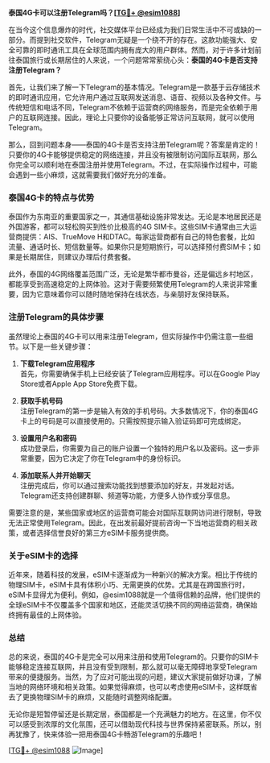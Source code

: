**泰国4G卡可以注册Telegram吗？[[TG💪+ @esim1088](https://t.me/s/esim1088)]**

在当今这个信息爆炸的时代，社交媒体平台已经成为我们日常生活中不可或缺的一部分。而提到社交软件，Telegram无疑是一个绕不开的存在。这款功能强大、安全可靠的即时通讯工具在全球范围内拥有庞大的用户群体。然而，对于许多计划前往泰国旅行或长期居住的人来说，一个问题常常萦绕心头：**泰国的4G卡是否支持注册Telegram？**

首先，让我们来了解一下Telegram的基本情况。Telegram是一款基于云存储技术的即时通讯应用，它允许用户通过互联网发送消息、语音、视频以及各种文件。与传统短信和电话不同，Telegram不依赖于运营商的网络服务，而是完全依赖于用户的互联网连接。因此，理论上只要你的设备能够正常访问互联网，就可以使用Telegram。

那么，回到问题本身——泰国的4G卡是否支持注册Telegram呢？答案是肯定的！只要你的4G卡能够提供稳定的网络连接，并且没有被限制访问国际互联网，那么你完全可以顺利地在泰国注册并使用Telegram。不过，在实际操作过程中，可能会遇到一些小麻烦，这就需要我们做好充分的准备。

### **泰国4G卡的特点与优势**

泰国作为东南亚的重要国家之一，其通信基础设施非常发达。无论是本地居民还是外国游客，都可以轻松购买到性价比极高的4G SIM卡。这些SIM卡通常由三大运营商提供：AIS、TrueMove H和DTAC。每家运营商都有自己的特色套餐，比如流量、通话时长、短信数量等。如果你只是短期旅行，可以选择预付费SIM卡；如果是长期居住，则建议办理后付费套餐。

此外，泰国的4G网络覆盖范围广泛，无论是繁华都市曼谷，还是偏远乡村地区，都能享受到高速稳定的上网体验。这对于需要频繁使用Telegram的人来说非常重要，因为它意味着你可以随时随地保持在线状态，与亲朋好友保持联系。

### **注册Telegram的具体步骤**

虽然理论上泰国的4G卡可以用来注册Telegram，但实际操作中仍需注意一些细节。以下是一些关键步骤：

1. **下载Telegram应用程序**  
   首先，你需要确保手机上已经安装了Telegram应用程序。可以在Google Play Store或者Apple App Store免费下载。

2. **获取手机号码**  
   注册Telegram的第一步是输入有效的手机号码。大多数情况下，你的泰国4G卡上的号码是可以直接使用的。只需按照提示输入验证码即可完成绑定。

3. **设置用户名和密码**  
   成功登录后，你需要为自己的账户设置一个独特的用户名以及密码。这一步非常重要，因为它决定了你在Telegram中的身份标识。

4. **添加联系人并开始聊天**  
   注册完成后，你可以通过搜索功能找到想要添加的好友，并发起对话。Telegram还支持创建群聊、频道等功能，方便多人协作或分享信息。

需要注意的是，某些国家或地区的运营商可能会对国际互联网访问进行限制，导致无法正常使用Telegram。因此，在出发前最好提前咨询一下当地运营商的相关政策，或者选择信誉良好的第三方eSIM卡服务提供商。

### **关于eSIM卡的选择**

近年来，随着科技的发展，eSIM卡逐渐成为一种新兴的解决方案。相比于传统的物理SIM卡，eSIM卡具有体积小巧、无需更换的优势。尤其是在跨国旅行时，eSIM卡显得尤为便利。例如，@esim1088就是一个值得信赖的品牌，他们提供的全球eSIM卡不仅覆盖多个国家和地区，还能灵活切换不同的网络运营商，确保始终拥有最佳的上网体验。

### **总结**

总的来说，泰国的4G卡是完全可以用来注册和使用Telegram的。只要你的SIM卡能够稳定连接互联网，并且没有受到限制，那么就可以毫无障碍地享受Telegram带来的便捷服务。当然，为了应对可能出现的问题，建议大家提前做好功课，了解当地的网络环境和相关政策。如果觉得麻烦，也可以考虑使用eSIM卡，这样既省去了更换物理SIM卡的麻烦，又能随时调整网络配置。

无论你是短暂停留还是长期定居，泰国都是一个充满魅力的地方。在这里，你不仅可以感受到浓厚的文化氛围，还可以借助现代科技与世界保持紧密联系。所以，别再犹豫了，快来体验一把用泰国4G卡畅游Telegram的乐趣吧！

[[TG💪+ @esim1088](https://t.me/s/esim1088) ![Image](https://i.postimg.cc/4NQfJmqS/Snipaste-2025-05-13-00-14-12.png)]